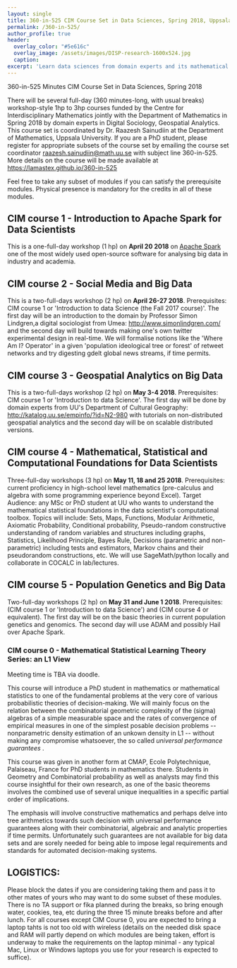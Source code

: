 ```yaml
---
layout: single
title: 360-in-525 CIM Course Set in Data Sciences, Spring 2018, Uppsala
permalink: /360-in-525/
author_profile: true
header:
  overlay_color: "#5e616c"
  overlay_image: /assets/images/DISP-research-1600x524.jpg
  caption: 
excerpt: 'Learn data sciences from domain experts and its mathematical foundations while getting your hands dirty with real data.<br /><br /><br />'
---
```



360-in-525 Minutes CIM Course Set in Data Sciences, Spring 2018

There will be several full-day (360 minutes-long, with usual breaks) workshop-style 1hp to 3hp courses funded by the Centre for Interdisciplinary Mathematics jointly with the Department of Mathematics in Spring 2018 by domain experts in Digital Sociology, Geospatial Analytics. This course set is coordinated by Dr. Raazesh Sainudiin at the Department of Mathematics, Uppsala University. If you are a PhD student, please  register for appropriate subsets of the course set by emailing the course set coordinator raazesh.sainudiin@math.uu.se with subject line 360-in-525. More details on the course will be made available at https://lamastex.github.io/360-in-525

Feel free to take any subset of modules if you can satisfy the prerequisite modules. Physical presence is mandatory for the credits in all of these modules.

## CIM course 1 - Introduction to Apache Spark for Data Scientists
This is a one-full-day workshop (1 hp) on **April 20 2018** on [Apache Spark](https://spark.apache.org/) one of the most widely used open-source software for analysing big data in industry and academia. 

## CIM course 2 - Social Media and Big Data
This is a two-full-days workshop (2 hp) on **April 26-27 2018**. Prerequisites: CIM course 1 or 'Introduction to data Science (the Fall 2017 course)'. The first day will be an introduction to the domain by Professor Simon Lindgren,a digital sociologist from Umea: http://www.simonlindgren.com/ and the second day will build towards making one's own twitter experimental design in real-time. 
We will formalise notions like the 'Where Am I? Operator' in a given 'population ideological tree or forest' of retweet networks and try digesting gdelt global news streams, if time permits. 


## CIM course 3 - Geospatial Analytics on Big Data 
This is a two-full-days workshop (2 hp) on **May 3-4 2018**. Prerequisites: CIM course 1  or 'Introduction to data Science'. The first day will be done by domain experts from UU's Department of Cultural Geography: http://katalog.uu.se/empinfo/?id=N2-980 with tutorials on non-distributed geospatial analytics and the second day will be on scalable distributed versions.

## CIM course 4 - Mathematical, Statistical and Computational Foundations for Data Scientists
 
Three-full-day workshops (3 hp) on **May 11, 18 and 25 2018**. Prerequisites: current proficiency in high-school level mathematics (pre-calculus and algebra with some programming experience beyond Excel). Target Audience: any MSc or PhD student at UU who wants to understand the mathematical statistical foundations in the data scientist's computational toolbox. Topics will include: Sets, Maps, Functions, Modular Arithmetic, Axiomatic Probability, Conditional probability, Pseudo-random constructive understanding of random variables and structures including graphs, Statistics, Likelihood Principle, Bayes Rule, Decisions (parametric and non-parametric) including tests and estimators, Markov chains and their pseudorandom constructions, etc. We will use SageMath/python locally and collaborate in COCALC in lab/lectures.

## CIM course 5 - Population Genetics and Big Data 

Two-full-day workshops (2 hp) on **May 31 and June 1 2018**. Prerequisites: (CIM course 1  or 'Introduction to data Science') and (CIM course 4 or equivalent). The first day will be on the basic theories in current population genetics and genomics. The second day will use ADAM and possibly Hail over Apache Spark.

### CIM course 0 - Mathematical Statistical  Learning Theory Series: an L1 View

Meeting time is TBA via doodle. 

This course will introduce a PhD student in mathematics or mathematical statistics to one of the fundamental problems at the very core of various probabilistic theories of decision-making. We will mainly focus on the relation between the combinatorial geometric complexity of the (sigma) algebras of a simple measurable space and the rates of convergence of empirical measures in one of the simplest posable decision problems -- nonparametric density estimation of an unkown density in L1 -- without making any compromise whatsoever, the so called *universal performance guarantees* . 

This course was given in another form at CMAP, Ecole Polytechnique, Palaiseau, France for PhD students in mathematics there. Students in Geometry and Combinatorial probability as well as analysts may find this course insightful for their own research, as one of the basic theorems involves the combined use of several unique inequalities in a specific partial order of implications.

The emphasis will involve constructive mathematics and perhaps delve into tree arithmetics towards such decision with universal performance guarantees along with their combinatorial, algebraic and analytic properties if time permits. Unfortunately such guarantees are not available for big data sets and are sorely needed for being able to impose legal requirements and standards for automated decision-making systems.

## LOGISTICS:
Please block the dates if you are considering taking them and pass it to other mates of yours who may want to do some subset of these modules. There is no TA support or fika planned during the breaks, so bring enough water, cookies, tea, etc during the three 15 minute breaks before and after lunch. For all courses except CIM Course 0, you are expected to bring a laptop tahts is not too old with wireless (details on the needed disk space and RAM will partly depend on which modules are being taken,  effort is underway to make the requirements on the laptop minimal - any typical Mac, Linux or Windows laptops you use for your research is expected to suffice).

